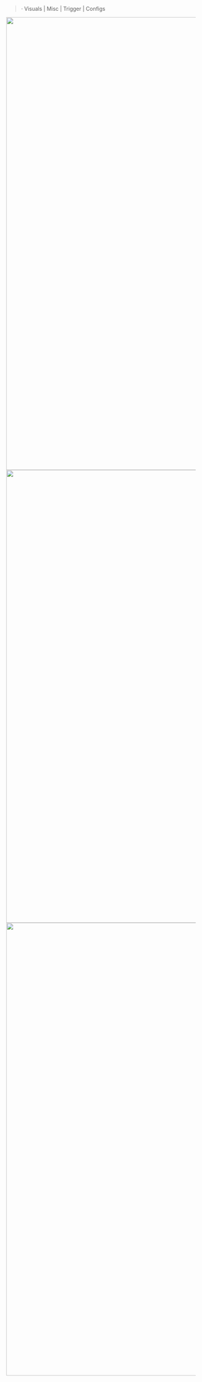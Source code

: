 > · Visuals | Misc | Trigger | Configs
<img src="https://media.discordapp.net/attachments/1157841015760236636/1161047289389908088/image.png?ex=6536e08d&is=65246b8d&hm=b506702c5c7c8bf57437f95095b01ef17605181e61ecdacb54917366d3c6a25b&=&width=1190&height=670" width="1200" />
<img src="https://media.discordapp.net/attachments/1157841015760236636/1161047289389908088/image.png?ex=6536e08d&is=65246b8d&hm=b506702c5c7c8bf57437f95095b01ef17605181e61ecdacb54917366d3c6a25b&=&width=1190&height=670" width="1200" />
<img src="https://media.discordapp.net/attachments/1157841015760236636/1161047236059340920/image.png?ex=6536e080&is=65246b80&hm=27cc09fbb4e86ef184ed86e7ac4ea3fa2a53550dfb8c8f5952d912d8e86cc862&=&width=1190&height=670" width="1200" />
